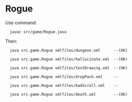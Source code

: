 # Rogue

Use command:
````
  javac src/game/Rogue.java
````
Then:
````
  java src.game.Rogue xmlfiles/dungeon.xml      --(OK)
````
````
  java src.game.Rogue xmlfiles/hallucinate.xml  --(OK)
````
````
  java src.game.Rogue xmlfiles/testDrawing.xml  --(OK)
````
````
  java src.game.Rogue xmlfiles/dropPack.xml     --
````
````
  java src.game.Rogue xmlfiles/badScroll.xml    --
````
````
  java src.game.Rogue xmlfiles/death.xml        --(OK)
````
